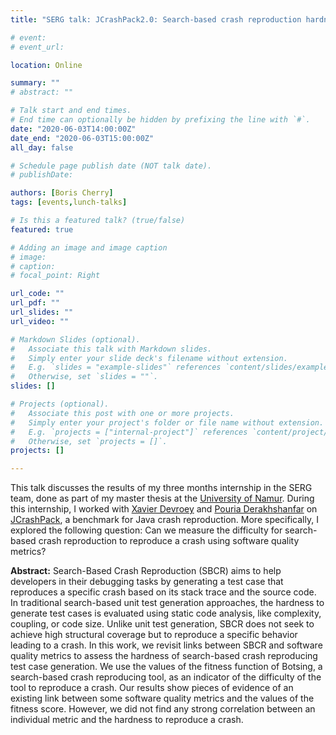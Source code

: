 ```yaml
---
title: "SERG talk: JCrashPack2.0: Search-based crash reproduction hardness analysis"

# event: 
# event_url: 

location: Online

summary: ""
# abstract: ""

# Talk start and end times.
# End time can optionally be hidden by prefixing the line with `#`.
date: "2020-06-03T14:00:00Z"
date_end: "2020-06-03T15:00:00Z"
all_day: false

# Schedule page publish date (NOT talk date).
# publishDate:

authors: [Boris Cherry]
tags: [events,lunch-talks]

# Is this a featured talk? (true/false)
featured: true

# Adding an image and image caption
# image:
# caption: 
# focal_point: Right

url_code: ""
url_pdf: ""
url_slides: ""
url_video: ""

# Markdown Slides (optional).
#   Associate this talk with Markdown slides.
#   Simply enter your slide deck's filename without extension.
#   E.g. `slides = "example-slides"` references `content/slides/example-slides.md`.
#   Otherwise, set `slides = ""`.
slides: []

# Projects (optional).
#   Associate this post with one or more projects.
#   Simply enter your project's folder or file name without extension.
#   E.g. `projects = ["internal-project"]` references `content/project/deep-learning/index.md`.
#   Otherwise, set `projects = []`.
projects: []

---
```



This talk discusses the results of my three months internship in the SERG team, done as part of my master thesis at the [University of Namur](https://www.unamur.be/en/inf). During this internship, I worked with [Xavier Devroey](http://xdevroey.be) and [Pouria Derakhshanfar](https://twitter.com/pderakhshanfar) on [JCrashPack](https://github.com/STAMP-project/JCrashPack), a benchmark for Java crash reproduction. More specifically, I explored the following question: Can we measure the difficulty for search-based crash reproduction to reproduce a crash using software quality metrics?

**Abstract:**  Search-Based Crash Reproduction (SBCR) aims to help developers in their debugging tasks by generating a test case that reproduces a specific crash based on its stack trace and the source code. In traditional search-based unit test generation approaches, the hardness to generate test cases is evaluated using static code analysis, like complexity, coupling, or code size. Unlike unit test generation, SBCR does not seek to achieve high structural coverage but to reproduce a specific behavior leading to a crash. In this work, we revisit links between SBCR and software quality metrics to assess the hardness of search-based crash reproducing test case generation. We use the values of the fitness function of Botsing, a search-based crash reproducing tool, as an indicator of the difficulty of the tool to reproduce a crash. Our results show pieces of evidence of an existing link between some software quality metrics and the values of the fitness score. However, we did not find any strong correlation between an individual metric and the hardness to reproduce a crash.

